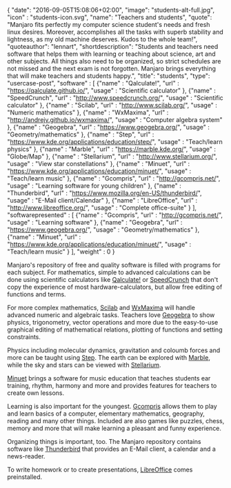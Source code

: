 {
  "date": "2016-09-05T15:08:06+02:00",
  "image": "students-alt-full.jpg",
  "icon" : "students-icon.svg",
  "name": "Teachers and students",
  "quote": "Manjaro fits perfectly my computer science student's needs and fresh linux desires. Moreover, accomplishes all the tasks with superb stability and lightness, as my old machine deserves. Kudos to the whole team!",
  "quoteauthor": "lennart",
  "shortdescription": "Students and teachers need software that helps them with learning or teaching about science, art and other subjects. All things also need to be organized, so strict schedules are not missed and the next exam is not forgotten. Manjaro brings everything that will make teachers and students happy.",
  "title": "students",
  "type": "usercase-post",
  "software" : [
  {"name" : "Qalculate!", "url" : "https://qalculate.github.io/", "usage" : "Scientific calculator" },
  {"name" : "SpeedCrunch", "url" : "http://www.speedcrunch.org/", "usage" : "Scientific calculator" },
  {"name" : "Scilab", "url" : "http://www.scilab.org/", "usage" : "Numeric mathematics" },
  {"name" : "WxMaxima", "url" : "http://andrejv.github.io/wxmaxima/", "usage" : "Computer algebra system" },
  {"name" : "Geogebra", "url" : "https://www.geogebra.org/", "usage" : "Geometry/mathematics" },
  {"name" : "Step", "url" : "https://www.kde.org/applications/education/step/", "usage" : "Teach/learn physics" },
  {"name" : "Marble", "url" : "https://marble.kde.org/", "usage" : "Globe/Map" },
  {"name" : "Stellarium", "url" : "http://www.stellarium.org/", "usage" : "View star constellations" },
  {"name" : "Minuet", "url" : "https://www.kde.org/applications/education/minuet/", "usage" : "Teach/learn music" },
  {"name" : "Gcompris", "url" : "http://gcompris.net/", "usage" : "Learning software for young children" },
  {"name" : "Thunderbird", "url" : "https://www.mozilla.org/en-US/thunderbird/", "usage" : "E-Mail client/Calendar" },
  {"name" : "LibreOffice", "url" : "http://www.libreoffice.org/", "usage" : "Complete office-suite" }
  ],
  "softwarepresented" : [
  {"name" : "Gcompris", "url" : "http://gcompris.net/", "usage" : "Learning software" },
  {"name" : "Geogebra", "url" : "https://www.geogebra.org/", "usage" : "Geometry/mathematics" },
  {"name" : "Minuet", "url" : "https://www.kde.org/applications/education/minuet/", "usage" : "Teach/learn music" }
  ],
  "weight" : 0
}

Manjaro's repository of free and quality software is filled with programs for each subject. For mathematics, simple to advanced calculations can be done using scientific calculators like [Qalculate!](https://qalculate.github.io/) or [SpeedCrunch](http://www.speedcrunch.org/) that don't copy the experience of most hardware-calculators, but allow free editing of functions and terms.

For more complex mathematics, [Scilab](http://www.scilab.org/) and [WxMaxima](http://andrejv.github.io/wxmaxima/) will handle advanced numeric and algebraic tasks. Teachers love [Geogebra](https://www.geogebra.org/) to show physics, trigonometry, vector operations and more due to the easy-to-use graphical editing of mathematical relations, plotting of functions and setting constraints.

Physics including molecular dynamics, gravitation and coloumb forces and more can be taught using [Step](https://www.kde.org/applications/education/step/). The earth can be explored with [Marble](https://marble.kde.org/), while the sky and stars can be viewed with [Stellarium](http://www.stellarium.org/).

[Minuet](https://www.kde.org/applications/education/minuet/) brings a software for music education that teaches students ear training, rhythm, harmony and more and provides features for teachers to create own lessons.

Learning is also important for the youngest. [Gcompris](http://gcompris.net/) allows them to play and learn basics of a computer, elementary mathematics, geography, reading and many other things. Included are also games like puzzles, chess, memory and more that will make learning a pleasant and funny experience.

Organizing things is important, too. The Manjaro repository contains software like [Thunderbird](https://www.mozilla.org/en-US/thunderbird/) that provides an E-Mail client, a calendar and a news-reader.

To write homework or to create presentations, [LibreOffice](http://www.libreoffice.org/) comes preinstalled.
